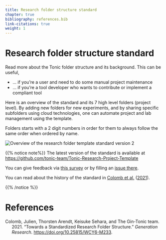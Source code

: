 ```yaml
---
title: Research folder structure standard
chapter: true
bibliography: references.bib
link-citations: true
weight: 1
---
```


# Research folder structure standard

Read more about the Tonic folder structure and its background. This can be useful,

- … if you’re a user and need to do some manual project maintenance
- … if you’re a tool developer who wants to contribute or implement a compliant tool

Here is an overview of the standard and its 7 high level folders (project level).
By adding new folders for new experiments, and by sharing specific subfolders using cloud technologies,
one can automate project and lab management using the template.

Folders starts with a 2 digit numbers in order for them to always follow the same order when ordered by name.

![Overview of the research folder template standard version 2](/standard/_index_files/fig4.png)

{{% notice note%}}
The latest version of the standard is available at
<https://github.com/tonic-team/Tonic-Research-Project-Template>

You can give feedback via [this survey](https://umfrage.hu-berlin.de/index.php/617633?lang=en) or by filling an [issue there](https://github.com/tonic-team/Tonic-Research-Project-Template/issues).

You can read about the history of the standard in [Colomb et al.](#ref-Colomb:2021vl) ([2021](#ref-Colomb:2021vl)).

{{% /notice %}}

# References

<div id="refs" class="references csl-bib-body hanging-indent">

<div id="ref-Colomb:2021vl" class="csl-entry">

Colomb, Julien, Thorsten Arendt, Keisuke Sehara, and The Gin-Tonic team. 2021. “Towards a Standardized Research Folder Structure.” _Generation Research_. <https://doi.org/10.25815/WCY6-M233>.

</div>

</div>
